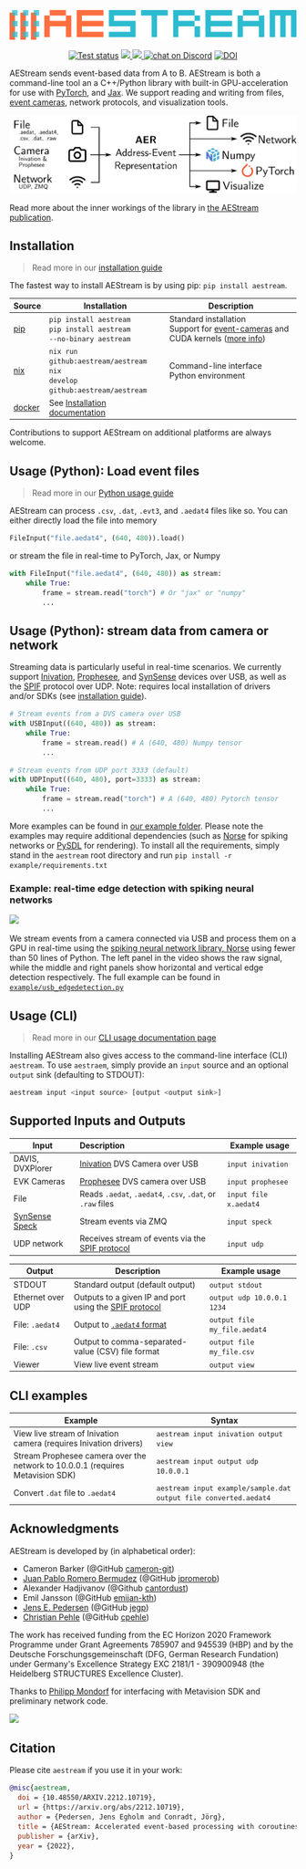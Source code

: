 
<a href="https://github.com/aestream/aestream"><img src="https://github.com/aestream/aestream/raw/main/logo.png" /></a>

<p align="center">
    <a href="https://github.com/aestream/aestream/actions">
        <img src="https://github.com/aestream/aestream/workflows/Build%20and%20test/badge.svg" alt="Test status"></a>
    <a href="https://pypi.org/project/aestream/" alt="PyPi">
        <img src="https://img.shields.io/pypi/dm/aestream" />
    </a>
    <a href="https://github.com/aestream/aestream/pulse" alt="Activity">
        <img src="https://img.shields.io/github/last-commit/aestream/aestream" />
    </a>
    <a href="https://discord.gg/7fGN359">
        <img src="https://img.shields.io/discord/723215296399147089"
            alt="chat on Discord"></a>
    <a href="https://doi.org/10.5281/zenodo.6322829"><img src="https://zenodo.org/badge/DOI/10.5281/zenodo.6322829.svg" alt="DOI"></a>
</p>

AEStream sends event-based data from A to B.
AEStream is both a command-line tool an a C++/Python library with built-in GPU-acceleration for use with [PyTorch](https://pytorch.org/), and [Jax](https://jax.readthedocs.io/en/latest/).
We support reading and writing from files, [event cameras](https://en.wikipedia.org/wiki/Event_camera), network protocols, and visualization tools.

<img src="https://github.com/aestream/aestream/raw/main/docs/aestream_flow.png" />

Read more about the inner workings of the library in [the AEStream publication](https://jegp.github.io/aestream-paper/).

## Installation

> Read more in our [installation guide](https://aestream.github.io/aestream/install.html)

The fastest way to install AEStream is by using pip: `pip install aestream`.

| **Source** | **Installation** | **Description** |
| -------------------- | --- | --- |
| [pip](https://pypi.org/) | <code>pip install aestream</code> <br/> <code>pip install aestream --no-binary aestream</code> | Standard installation <br/> Support for <a href="https://aestream.github.io/aestream/install.html#Event-camera-support">event-cameras</a> and CUDA kernels</a> ([more info](https://aestream.github.io/aestream/install.html#installing-with-cuda-support)) |
| [nix](https://nixos.org/) | <code>nix run github:aestream/aestream</code> <br/> <code>nix develop github:aestream/aestream</code> | Command-line interface <br/> Python environment |
| [docker](https://docker.com/) | See <a href="https://aestream.github.io/aestream/install.html">Installation documentation</a> |

Contributions to support AEStream on additional platforms are always welcome.

## Usage (Python): Load event files

> Read more in our [Python usage guide](https://aestream.github.io/aestream/python_usage.html)

AEStream can process `.csv`, `.dat`, `.evt3`, and `.aedat4` files like so.
You can either directly load the file into memory

```python
FileInput("file.aedat4", (640, 480)).load()
```

or stream the file in real-time to PyTorch, Jax, or Numpy

```python
with FileInput("file.aedat4", (640, 480)) as stream:
    while True:
        frame = stream.read("torch") # Or "jax" or "numpy"
        ...
```

## Usage (Python): stream data from camera or network
Streaming data is particularly useful in real-time scenarios.
We currently support [Inivation](https://inivation.com/), [Prophesee](https://github.com/prophesee-ai/openeb/), and [SynSense](https://www.synsense.ai/) devices over USB, as well as the [SPIF](https://github.com/SpiNNakerManchester/spif) protocol over UDP.
Note: requires local installation of drivers and/or SDKs (see [installation guide](https://aestream.github.io/aestream/install.html)).

```python
# Stream events from a DVS camera over USB
with USBInput((640, 480)) as stream:
    while True:
        frame = stream.read() # A (640, 480) Numpy tensor
        ...
```

```python
# Stream events from UDP port 3333 (default)
with UDPInput((640, 480), port=3333) as stream:
    while True:
        frame = stream.read("torch") # A (640, 480) Pytorch tensor
        ...
```

More examples can be found in [our example folder](https://github.com/aestream/aestream/tree/master/example).
Please note the examples may require additional dependencies (such as [Norse](https://github.com/norse/norse) for spiking networks or [PySDL](https://github.com/py-sdl/py-sdl2) for rendering). To install all the requirements, simply stand in the `aestream` root directory and run `pip install -r example/requirements.txt`

### Example: real-time edge detection with spiking neural networks

![](https://media.githubusercontent.com/media/aestream/aestream/main/example/usb_edgedetection.gif)

We stream events from a camera connected via USB and process them on a GPU in real-time using the [spiking neural network library, Norse](https://github.com/norse/norse) using fewer than 50 lines of Python.
The left panel in the video shows the raw signal, while the middle and right panels show horizontal and vertical edge detection respectively.
The full example can be found in [`example/usb_edgedetection.py`](https://github.com/aestream/aestream/blob/main/example/usb_edgedetection.py)

## Usage (CLI)
> Read more in our [CLI usage documentation page](https://aestream.github.io/aestream/install.html)

Installing AEStream also gives access to the command-line interface (CLI) `aestream`.
To use `aestraem`, simply provide an `input` source and an optional `output` sink (defaulting to STDOUT):

```bash
aestream input <input source> [output <output sink>]
```
## Supported Inputs and Outputs

| Input | Description | Example usage |
| --------- | :----------- | ----- |
| DAVIS, DVXPlorer | [Inivation](https://inivation.com/) DVS Camera over USB | `input inivation` |
| EVK Cameras      | [Prophesee](https://www.prophesee.ai/) DVS camera over USB  | `input prophesee` |
| File             | Reads `.aedat`, `.aedat4`, `.csv`, `.dat`, or `.raw` files | `input file x.aedat4` |
| [SynSense Speck](https://www.synsense.ai/products/speck-2/) | Stream events via ZMQ | `input speck` |
| UDP network | Receives stream of events via the [SPIF protocol](https://github.com/SpiNNakerManchester/spif/tree/master/spiffer) | `input udp`

| Output | Description | Example usage |
| --------- | ----------- | ----- |
| STDOUT    | Standard output (default output) | `output stdout`
| Ethernet over UDP | Outputs to a given IP and port using the [SPIF protocol](https://github.com/SpiNNakerManchester/spif)  | `output udp 10.0.0.1 1234` |
| File: `.aedat4`  | Output to [`.aedat4` format](https://gitlab.com/inivation/inivation-docs/blob/master/Software%20user%20guides/AEDAT_file_formats.md#aedat-40) | `output file my_file.aedat4` |
| File: `.csv`       | Output to comma-separated-value (CSV) file format | `output file my_file.csv` |
| Viewer | View live event stream | `output view`

## CLI examples

| Example | Syntax |
| ------------- | ------------------------------|
| View live stream of Inivation camera (requires Inivation drivers) | `aestream input inivation output view` |
| Stream Prophesee camera over the network to 10.0.0.1 (requires Metavision SDK) | `aestream input output udp 10.0.0.1` |
| Convert `.dat` file to `.aedat4` | `aestream input example/sample.dat output file converted.aedat4` |

## Acknowledgments

AEStream is developed by (in alphabetical order):

* Cameron Barker (@GitHub [cameron-git](https://github.com/cameron-git/))
* [Juan Pablo Romero Bermudez](https://www.kth.se/profile/jprb) (@GitHub [jpromerob](https://github.com/jpromerob/))
* Alexander Hadjivanov (@Github [cantordust](https://github.com/cantordust))
* Emil Jansson (@GitHub [emijan-kth](https://github.com/emijan-kth))
* [Jens E. Pedersen](https://www.kth.se/profile/jeped) (@GitHub [jegp](https://github.com/jegp/))
* [Christian Pehle](https://www.kip.uni-heidelberg.de/people/10110) (@GitHub [cpehle](https://github.com/cpehle/))

The work has received funding from the EC Horizon 2020 Framework Programme under Grant Agreements 785907 and 945539 (HBP) and by the Deutsche Forschungsgemeinschaft (DFG, German Research Fundation) under Germany's Excellence Strategy EXC 2181/1 - 390900948 (the Heidelberg STRUCTURES Excellence Cluster).

Thanks to [Philipp Mondorf](https://github.com/PMMon) for interfacing with Metavision SDK and preliminary network code.

<a href="https://github.com/aestream/aestream/graphs/contributors">
  <img src="https://contrib.rocks/image?repo=aestream/aestream" />
</a>


## Citation

Please cite `aestream` if you use it in your work:

```bibtex
@misc{aestream,
  doi = {10.48550/ARXIV.2212.10719},
  url = {https://arxiv.org/abs/2212.10719},
  author = {Pedersen, Jens Egholm and Conradt, Jörg},
  title = {AEStream: Accelerated event-based processing with coroutines},
  publisher = {arXiv},
  year = {2022},
}

```
